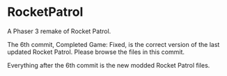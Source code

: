
# RocketPatrol
A Phaser 3 remake of Rocket Patrol.
</p>
The 6th commit, Completed Game: Fixed, is the correct version of the last updated Rocket Patrol. Please browse the files in this commit.
</p>
Everything after the 6th commit is the new modded Rocket Patrol files.
</p>
